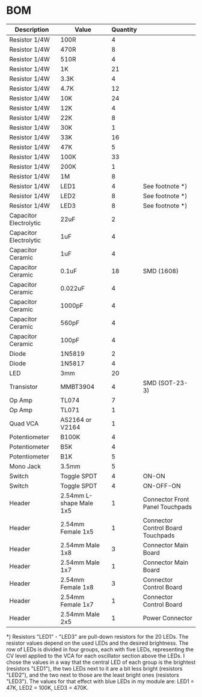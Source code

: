 # BOM

| Description | Value | Quantity | |
| --- | --- | --- | --- |
| Resistor 1/4W | 100R | 4 | |
| Resistor 1/4W | 470R | 8 | |
| Resistor 1/4W | 510R | 4 | |
| Resistor 1/4W | 1K | 21 | |
| Resistor 1/4W | 3.3K | 4 | |
| Resistor 1/4W | 4.7K | 12 | |
| Resistor 1/4W | 10K | 24 | |
| Resistor 1/4W | 12K | 4 | |
| Resistor 1/4W | 22K | 8 | |
| Resistor 1/4W | 30K | 1 | |
| Resistor 1/4W | 33K | 16 | |
| Resistor 1/4W | 47K | 5 | |
| Resistor 1/4W | 100K | 33 | |
| Resistor 1/4W | 200K | 1 | |
| Resistor 1/4W | 1M | 8 | |
| Resistor 1/4W | LED1 | 4 | See footnote *) |
| Resistor 1/4W | LED2 | 8 | See footnote *) |
| Resistor 1/4W | LED3 | 8 | See footnote *) |
| Capacitor Electrolytic | 22uF | 2 | |
| Capacitor Electrolytic | 1uF | 4 | |
| Capacitor Ceramic | 1uF | 4 | |
| Capacitor Ceramic | 0.1uF | 18 | SMD (1608) |
| Capacitor Ceramic | 0.022uF | 4 | |
| Capacitor Ceramic | 1000pF | 4 | |
| Capacitor Ceramic | 560pF | 4 | |
| Capacitor Ceramic | 100pF | 4 | |
| Diode | 1N5819 | 2 | |
| Diode | 1N5817 | 4 | |
| LED | 3mm | 20 | |
| Transistor | MMBT3904 | 4 | SMD (SOT-23-3) |
| Op Amp | TL074 | 7 | |
| Op Amp | TL071 | 1 | |
| Quad VCA | AS2164 or V2164 | 1 | |
| Potentiometer | B100K | 4 | |
| Potentiometer | B5K | 4 | |
| Potentiometer | B1K | 5 | |
| Mono Jack | 3.5mm | 5 | |
| Switch | Toggle SPDT | 4 | ON-ON |
| Switch | Toggle SPDT | 4 | ON-OFF-ON |
| Header | 2.54mm L-shape Male 1x5 | 1 | Connector Front Panel Touchpads |
| Header | 2.54mm Female 1x5 | 1 | Connector Control Board Touchpads |
| Header | 2.54mm Male 1x8 | 3 | Connector Main Board |
| Header | 2.54mm Male 1x7 | 1 | Connector Main Board |
| Header | 2.54mm Female 1x8 | 3 | Connector Control Board |
| Header | 2.54mm Female 1x7 | 1 | Connector Control Board |
| Header | 2.54mm Male 2x5 | 1 | Power Connector |

*) Resistors "LED1" - "LED3" are pull-down resistors for the 20 LEDs.
The resistor values depend on the used LEDs and the desired brightness.
The row of LEDs is divided in four groups, each with five LEDs, representing the CV level applied to the VCA for each oscillator section above the LEDs.
I chose the values in a way that the central LED of each group is the brightest (resistors "LED1"), the two LEDs next to it are a bit less bright (resistors "LED2"), and the two next to those are the least bright ones (resistors "LED3").
The values for that effect with blue LEDs in my module are: LED1 = 47K, LED2 = 100K, LED3 = 470K. 
